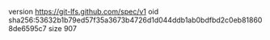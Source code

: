 version https://git-lfs.github.com/spec/v1
oid sha256:53632b1b79ed57f35a3673b4726d1d044ddb1ab0bdfbd2c0eb818608de6595c7
size 907
